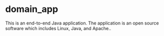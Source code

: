 # domain_app
This is an end-to-end Java application. The application is an open source software which includes Linux, Java, and Apache.. 
